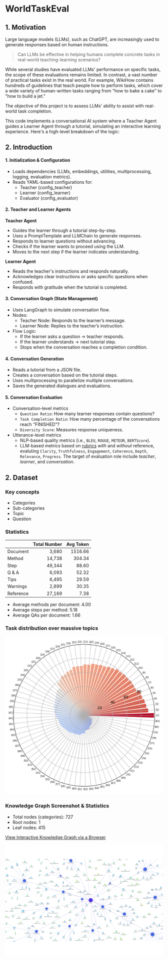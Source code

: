 # WorldTaskEval
## 1. Motivation
Large language models (LLMs), such as ChatGPT, are increasingly used to generate responses based on human instructions. 

> Can LLMs be effective in helping humans complete concrete tasks in real-world teaching-learning scenarios?

While several studies have evaluated LLMs' performance on specific tasks, the scope of these evaluations remains limited. In contrast, a vast number of practical tasks exist in the real world. For example, WikiHow contains hundreds of guidelines that teach people how to perform tasks, which cover  a wide variety of human-written tasks ranging from "how to bake a cake" to "how to build a jet." 

The objective of this project is to assess LLMs' ability to assist with real-world task completion.

This code implements a conversational AI system where a Teacher Agent guides a Learner Agent through a tutorial, simulating an interactive learning experience. Here's a high-level breakdown of the logic:

## 2. Introduction 
#### 1. Initialization & Configuration
- Loads dependencies (LLMs, embeddings, utilities, multiprocessing, logging, evaluation metrics).
- Reads YAML-based configurations for:
    - Teacher (config_teacher)
    - Learner (config_learner)
    - Evaluator (config_evaluator)

#### 2. Teacher and Learner Agents
**Teacher Agent**
- Guides the learner through a tutorial step-by-step.
- Uses a PromptTemplate and LLMChain to generate responses.
- Responds to learner questions without advancing.
- Checks if the learner wants to proceed using the LLM.
- Moves to the next step if the learner indicates understanding.

**Learner Agent**
- Reads the teacher's instructions and responds naturally.
- Acknowledges clear instructions or asks specific questions when confused.
- Responds with gratitude when the tutorial is completed.

#### 3. Conversation Graph (State Management)
- Uses LangGraph to simulate conversation flow.
- Nodes:
    - Teacher Node: Responds to the learner’s message.
    - Learner Node: Replies to the teacher’s instruction.
- Flow Logic:
    - If the learner asks a question → teacher responds.
    - If the learner understands → next tutorial step.
    - Stops when the conversation reaches a completion condition.

#### 4. Conversation Generation
- Reads a tutorial from a JSON file.
- Creates a conversation based on the tutorial steps.
- Uses multiprocessing to parallelize multiple conversations.
- Saves the generated dialogues and evaluations.

#### 5. Conversation Evaluation
- Conversation-level metrics
    - `Question Ratio`: How many learner responses contain questions?
    - `Task Completion Ratio`: How many percentage of the conversations reach "FINISHED"?
    - `Diversity Score`: Measures response uniqueness.
- Utterance-level metrics
    - NLP-based quality metrics (i.e., `BLEU`, `ROUGE`, `METEOR`, `BERTScore`).
    - LLM-based metrics based on [rubrics](data/evaluation_rubrics.json) *with* and *without* reference, evaluting `Clarity`, `Truthfulness`, `Engagement`, `Coherence`, `Depth`, `Relevance`, `Progress`. The target of evaluation role include *teacher*, *learner*, and *conversation*. 


## 2. Dataset

### Key concepts
- Categories
- Sub-categories
- Topic
- Question

### Statistics
|   | Total Number  | Avg Token  |
|:-|-:|-:|
| Document | 3,680  | 1516.66 |
| Method | 14,738  | 304.34 |
| Step | 49,344  | 88.60 |
| Q & A | 6,093  | 52.32 |
| Tips | 6,495  | 29.59 |
| Warnings | 2,899  | 30.35 |
| Reference | 27,169 | 7.38 |

- Average methods per document: 4.00
- Average steps per method: 5.18
- Average QAs per document: 1.66

### Task distribution over massive topics
![alt text](figure/tasks_per_topic.png)

### Knowledge Graph Screenshot & Statistics
- Total nodes (categories): 727
- Root nodes: 1
- Leaf nodes: 415

[View Interactive Knowledge Graph via a Browser](figure/interactive_knowledge_graph.html)

![Knowledge Graph Screenshot](figure/knowledge_graph_screenshot.png)

